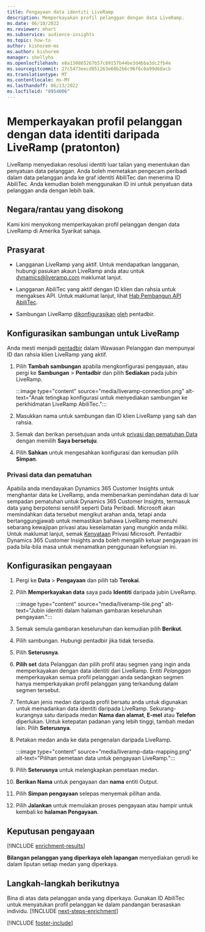 ```yaml
---
title: Pengayaan data identiti LiveRamp
description: Memperkayakan profil pelanggan dengan data LiveRamp.
ms.date: 06/10/2022
ms.reviewer: mhart
ms.subservice: audience-insights
ms.topic: how-to
author: kishorem-ms
ms.author: kishorem
manager: shellyha
ms.openlocfilehash: e8a130865267b57c89157b44be3d4bba3dc2fb4e
ms.sourcegitcommit: 27c5473eecd851263e60b2b6c96f6c0a99d68acb
ms.translationtype: MT
ms.contentlocale: ms-MY
ms.lasthandoff: 06/13/2022
ms.locfileid: "8954006"
---
```

# <a name="enrich-customer-profiles-with-identity-data-from-liveramp-preview"></a>Memperkayakan profil pelanggan dengan data identiti daripada LiveRamp (pratonton)

LiveRamp menyediakan resolusi identiti luar talian yang menentukan dan penyatuan data pelanggan. Anda boleh memetakan pengecam peribadi dalam data pelanggan anda ke graf identiti AbiliTec dan menerima ID AbiliTec. Anda kemudian boleh menggunakan ID ini untuk penyatuan data pelanggan anda dengan lebih baik.

## <a name="supported-countriesregions"></a>Negara/rantau yang disokong

Kami kini menyokong memperkayakan profil pelanggan dengan data LiveRamp di Amerika Syarikat sahaja.

## <a name="prerequisites"></a>Prasyarat

- Langganan LiveRamp yang aktif. Untuk mendapatkan langganan, hubungi pasukan akaun LiveRamp anda atau untuk [dynamics@liveramp.com](mailto:dynamics@liveramp.com) maklumat lanjut.

- Langganan AbiliTec yang aktif dengan ID klien dan rahsia untuk mengakses API. Untuk maklumat lanjut, lihat [Hab Pembangun API AbiliTec](https://developers.liveramp.com/abilitec-api/).

- Sambungan LiveRamp [dikonfigurasikan](connections.md) [oleh](#configure-the-connection-for-liveramp) pentadbir.

## <a name="configure-the-connection-for-liveramp"></a>Konfigurasikan sambungan untuk LiveRamp

Anda mesti menjadi [pentadbir](permissions.md#admin) dalam Wawasan Pelanggan dan mempunyai ID dan rahsia klien LiveRamp yang aktif.

1. Pilih **Tambah sambungan** apabila mengkonfigurasi pengayaan, atau pergi ke **Sambungan** > **Pentadbir** dan pilih **Sediakan** pada jubin LiveRamp.

   :::image type="content" source="media/liveramp-connection.png" alt-text="Anak tetingkap konfigurasi untuk menyediakan sambungan ke perkhidmatan LiveRamp AbiliTec.":::

1. Masukkan nama untuk sambungan dan ID klien LiveRamp yang sah dan rahsia.

1. Semak dan berikan persetujuan anda untuk [privasi dan pematuhan Data](#data-privacy-and-compliance) dengan memilih **Saya bersetuju**.

1. Pilih **Sahkan** untuk mengesahkan konfigurasi dan kemudian pilih **Simpan**.

### <a name="data-privacy-and-compliance"></a>Privasi data dan pematuhan

Apabila anda mendayakan Dynamics 365 Customer Insights untuk menghantar data ke LiveRamp, anda membenarkan pemindahan data di luar sempadan pematuhan untuk Dynamics 365 Customer Insights, termasuk data yang berpotensi sensitif seperti Data Peribadi. Microsoft akan memindahkan data tersebut mengikut arahan anda, tetapi anda bertanggungjawab untuk memastikan bahawa LiveRamp memenuhi sebarang kewajipan privasi atau keselamatan yang mungkin anda miliki. Untuk maklumat lanjut, semak [Kenyataan](https://go.microsoft.com/fwlink/?linkid=396732) Privasi Microsoft. Pentadbir Dynamics 365 Customer Insights anda boleh mengalih keluar pengayaan ini pada bila-bila masa untuk menamatkan penggunaan kefungsian ini.

## <a name="configure-the-enrichment"></a>Konfigurasikan pengayaan

1. Pergi ke **Data** > **Pengayaan** dan pilih tab **Terokai**.

1. Pilih **Memperkayakan data** saya pada **Identiti** daripada jubin LiveRamp.

   :::image type="content" source="media/liveramp-tile.png" alt-text="Jubin identiti dalam halaman gambaran keseluruhan pengayaan.":::

1. Semak semula gambaran keseluruhan dan kemudian pilih **Berikut**.

1. Pilih sambungan. Hubungi pentadbir jika tidak tersedia.

1. Pilih **Seterusnya**.

1. **Pilih set** data Pelanggan dan pilih profil atau segmen yang ingin anda memperkayakan dengan data identiti dari LiveRamp. Entiti *Pelanggan* memperkayakan semua profil pelanggan anda sedangkan segmen hanya memperkayakan profil pelanggan yang terkandung dalam segmen tersebut.

1. Tentukan jenis medan daripada profil bersatu anda untuk digunakan untuk memadankan data identiti daripada LiveRamp. Sekurang-kurangnya satu daripada medan **Nama dan alamat**, **E-mel** atau **Telefon** diperlukan. Untuk ketepatan padanan yang lebih tinggi, tambah medan lain. Pilih **Seterusnya**.

1. Petakan medan anda ke data pengenalan daripada LiveRamp.

   :::image type="content" source="media/liveramp-data-mapping.png" alt-text="Pilihan pemetaan data untuk pengayaan LiveRamp.":::

1. Pilih **Seterusnya** untuk melengkapkan pemetaan medan.

1. **Berikan Nama** untuk pengayaan dan **nama** entiti Output.

1. Pilih **Simpan pengayaan** selepas menyemak pilihan anda.

1. Pilih **Jalankan** untuk memulakan proses pengayaan atau hampir untuk kembali ke **halaman Pengayaan**.

## <a name="enrichment-results"></a>Keputusan pengayaan

[!INCLUDE [enrichment-results](includes/enrichment-results.md)]

**Bilangan pelanggan yang diperkaya oleh lapangan** menyediakan gerudi ke dalam liputan setiap medan yang diperkaya.

## <a name="next-steps"></a>Langkah-langkah berikutnya

Bina di atas data pelanggan anda yang diperkaya. Gunakan ID AbiliTec untuk menyatukan profil pelanggan ke dalam pandangan berasaskan individu.
[!INCLUDE [next-steps-enrichment](includes/next-steps-enrichment.md)]

[!INCLUDE [footer-include](includes/footer-banner.md)]
